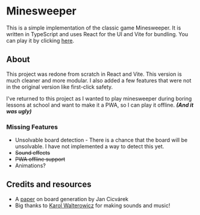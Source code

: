 # Minesweeper

This is a simple implementation of the classic game Minesweeper. It is written in TypeScript and uses React for the UI and Vite for bundling.
You can play it  by clicking [here](https://mines.pkozak.org/).

## About

This project was redone from scratch in React and Vite. This version is much cleaner and more modular. I also added a few features that were not in the original version like first-click safety.

I've returned to this project as I wanted to play minesweeper during boring lessons at school and want to make it a PWA, so I can play it offline.
**_(And it was ugly)_**

### Missing Features

-   Unsolvable board detection - There is a chance that the board will be unsolvable. I have not implemented a way to detect this yet.
-   ~~Sound effects~~
-   ~~PWA offline support~~
-   Animations?

## Credits and resources
- A [paper](https://dspace.cvut.cz/bitstream/handle/10467/68632/F3-BP-2017-Cicvarek-Jan-Algorithms%20for%20Minesweeper%20Game%20Grid%20Generation.pdf?sequence=-1&isAllowed=y) on board generation by Jan Cicvárek
- Big thanks to [Karol Walterowicz](https://www.instagram.com/tytikar/) for making sounds and music!